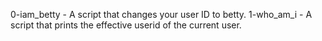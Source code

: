 0-iam_betty - A script that changes your user ID to betty. 
1-who_am_i - A script that prints the effective userid of the current user.

